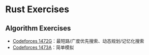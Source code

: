 # Rust Exercises

## Algorithm Exercises
- [Codeforces 1472G](./Codeforces_1472G)：最短路/广度优先搜索、动态规划/记忆化搜索
- [Codeforces 1473A](./Codeforces_1473A)：简单模拟
